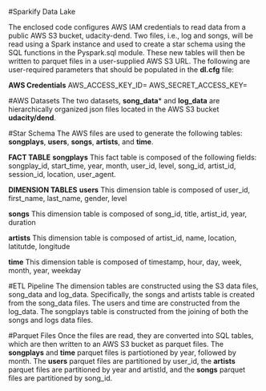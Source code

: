#Sparkify Data Lake

The enclosed code configures AWS IAM credentials to read data from a public AWS S3 bucket, udacity-dend. Two files, i.e., log and songs, will be read using a Spark instance and used to create a star schema using the SQL functions in the Pyspark.sql module. These new tables will then be written to parquet files in a user-supplied AWS S3 URL. The following are user-required parameters that should be populated in the **dl.cfg** file:

**AWS Credentials**
AWS_ACCESS_KEY_ID=
AWS_SECRET_ACCESS_KEY=

#AWS Datasets
The two datasets, **song_data*** and **log_data** are hierarchically organized json files located in the AWS S3 bucket **udacity/dend**.


#Star Schema
The AWS files are used to generate the following tables: **songplays**, **users**, **songs**, **artists**, and **time**.

**FACT TABLE**
**songplays**
This fact table is composed of the following fields: songplay_id, start_time, year, month, user_id, level, song_id, artist_id, session_id, location, user_agent. 

**DIMENSION TABLES**
**users**
This dimension table is composed of user_id, first_name, last_name, gender, level

**songs**
This dimension table is composed of song_id, title, artist_id, year, duration

**artists**
This dimension table is composed of artist_id, name, location, latitutde, longitude

**time**
This dimension table is composed of timestamp, hour, day, week, month, year, weekday

#ETL Pipeline
The dimension tables are constructed using the S3 data files, song_data and log_data. Specifically, the songs and artists table is created from the song_data files. The users and time are constructed from the log_data. The songplays table is constructed from the joining of both the songs and logs data files. 

#Parquet Files
Once the files are read, they are converted into SQL tables, which are then written to an AWS S3 bucket as parquet files. The **songplays** and **time** parquet files is partiotioned by year, followed by month. The **users** parquet files are partitioned by user_id, the **artists** parquet files are partitioned by year and artistId, and the **songs** parquet files are partitioned by song_id. 
